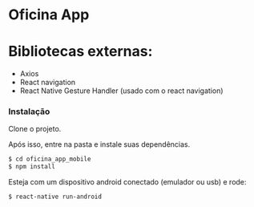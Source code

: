 # Oficina App

# Bibliotecas externas:

  - Axios
  - React navigation
  - React Native Gesture Handler (usado com o react navigation)

### Instalação

Clone o projeto.

Após isso, entre na pasta e instale suas dependências.

```sh
$ cd oficina_app_mobile
$ npm install
```

Esteja com um dispositivo android conectado (emulador ou usb) e rode:
```sh
$ react-native run-android
```
